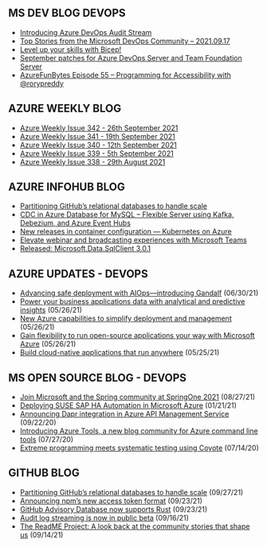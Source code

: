 ## MS DEV BLOG DEVOPS 

<!-- DEVBLOGDEVOPS:START -->
- [Introducing Azure DevOps Audit Stream](https://devblogs.microsoft.com/devops/introducing-azure-devops-audit-stream/)
- [Top Stories from the Microsoft DevOps Community – 2021.09.17](https://devblogs.microsoft.com/devops/top-stories-from-the-microsoft-devops-community-2021-09-17/)
- [Level up your skills with Bicep!](https://devblogs.microsoft.com/devops/level-up-your-skills-with-bicep/)
- [September patches for Azure DevOps Server and Team Foundation Server](https://devblogs.microsoft.com/devops/september-patches-for-azure-devops-server-and-team-foundation-server-2/)
- [AzureFunBytes Episode 55 – Programming for Accessibility with @rorypreddy](https://devblogs.microsoft.com/devops/azurefunbytes-episode-55-programming-for-accessibility-with-rorypreddy/)
<!-- DEVBLOGDEVOPS:END -->


## AZURE WEEKLY BLOG

<!-- AZUREWEEKLY:START -->
- [Azure Weekly Issue 342 - 26th September 2021](https://azureweekly.info/issue-342.html)
- [Azure Weekly Issue 341 - 19th September 2021](https://azureweekly.info/issue-341.html)
- [Azure Weekly Issue 340 - 12th September 2021](https://azureweekly.info/issue-340.html)
- [Azure Weekly Issue 339 - 5th September 2021](https://azureweekly.info/issue-339.html)
- [Azure Weekly Issue 338 - 29th August 2021](https://azureweekly.info/issue-338.html)
<!-- AZUREWEEKLY:END -->

## AZURE INFOHUB BLOG 

<!-- AZUREINFOHUB:START -->
- [Partitioning GitHub’s relational databases to handle scale](https://github.blog/2021-09-27-partitioning-githubs-relational-databases-scale/)
- [CDC in Azure Database for MySQL – Flexible Server using Kafka, Debezium, and Azure Event Hubs](https://techcommunity.microsoft.com/t5/azure-database-for-mysql/cdc-in-azure-database-for-mysql-flexible-server-using-kafka/ba-p/2780943)
- [New releases in container configuration — Kubernetes on Azure](https://techcommunity.microsoft.com/t5/apps-on-azure/new-releases-in-container-configuration-kubernetes-on-azure/ba-p/2788993)
- [Elevate webinar and broadcasting experiences with Microsoft Teams](https://techcommunity.microsoft.com/t5/microsoft-teams-blog/elevate-webinar-and-broadcasting-experiences-with-microsoft/ba-p/2784943)
- [Released: Microsoft.Data.SqlClient 3.0.1](https://techcommunity.microsoft.com/t5/sql-server/released-microsoft-data-sqlclient-3-0-1/ba-p/2783724)
<!-- AZUREINFOHUB:END -->


## AZURE UPDATES - DEVOPS 

<!-- AZUREUPDATES:START -->

 - [Advancing safe deployment with AIOps—introducing Gandalf](https://azure.microsoft.com/blog/advancing-safe-deployment-with-aiops-introducing-gandalf/) (06/30/21)
 - [Power your business applications data with analytical and predictive insights](https://azure.microsoft.com/blog/power-your-business-applications-data-with-analytical-and-predictive-insights/) (05/26/21)
 - [New Azure capabilities to simplify deployment and management](https://azure.microsoft.com/blog/new-azure-capabilities-to-simplify-deployment-and-management/) (05/26/21)
 - [Gain flexibility to run open-source applications your way with Microsoft Azure](https://azure.microsoft.com/blog/gain-flexibility-to-run-open-source-applications-your-way-with-microsoft-azure/) (05/26/21)
 - [Build cloud-native applications that run anywhere](https://azure.microsoft.com/blog/build-cloudnative-applications-that-run-anywhere/) (05/25/21)
<!-- AZUREUPDATES:END -->


## MS OPEN SOURCE BLOG - DEVOPS 

<!-- MSOPENSOURCEBLOG:START -->

 - [Join Microsoft and the Spring community at SpringOne 2021](https://cloudblogs.microsoft.com/opensource/2021/08/27/join-microsoft-and-the-spring-community-at-springone-2021/) (08/27/21)
 - [Deploying SUSE SAP HA Automation in Microsoft Azure](https://cloudblogs.microsoft.com/opensource/2021/01/21/deploying-suse-sap-ha-automation-in-microsoft-azure/) (01/21/21)
 - [Announcing Dapr integration in Azure API Management Service](https://cloudblogs.microsoft.com/opensource/2020/09/22/announcing-dapr-integration-azure-api-management-service-apim/) (09/22/20)
 - [Introducing Azure Tools, a new blog community for Azure command line tools](https://cloudblogs.microsoft.com/opensource/2020/07/27/introducing-azure-tools-new-tech-community-blog/) (07/27/20)
 - [Extreme programming meets systematic testing using Coyote](https://cloudblogs.microsoft.com/opensource/2020/07/14/extreme-programming-meets-systematic-testing-using-coyote/) (07/14/20)
<!-- MSOPENSOURCEBLOG:END -->


## GITHUB BLOG


<!-- GITHUB:START -->

 - [Partitioning GitHub’s relational databases to handle scale](https://github.blog/2021-09-27-partitioning-githubs-relational-databases-scale/) (09/27/21)
 - [Announcing npm’s new access token format](https://github.blog/2021-09-23-announcing-npms-new-access-token-format/) (09/23/21)
 - [GitHub Advisory Database now supports Rust](https://github.blog/2021-09-23-github-advisory-database-now-supports-rust/) (09/23/21)
 - [Audit log streaming is now in public beta](https://github.blog/2021-09-16-audit-log-streaming-public-beta/) (09/16/21)
 - [The ReadME Project: A look back at the community stories that shape us](https://github.blog/2021-09-14-the-readme-project-a-look-back-community-stories/) (09/14/21)
<!-- GITHUB:END -->
